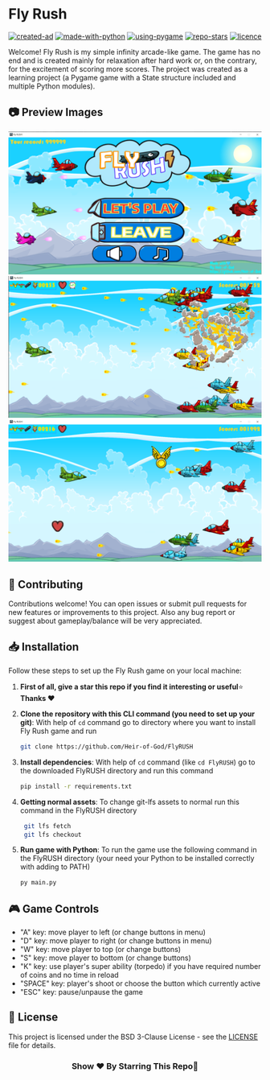 # Fly Rush

[![created-ad](https://img.shields.io/github/created-at/Heir-of-God/Fly-Rush)](https://github.com/Heir-of-God/Fly-Rush)
[![made-with-python](https://img.shields.io/badge/Made%20with-Python-1f425f.svg)](https://www.python.org/)
[![using-pygame](https://img.shields.io/badge/Using-Pygame-1f425f.svg)](https://www.pygame.org/)
[![repo-stars](https://img.shields.io/github/stars/Heir-of-God/Fly-Rush)](https://github.com/Heir-of-God/Fly-Rush/stargazers)
[![licence](https://img.shields.io/github/license/Heir-of-God/Fly-Rush)](https://github.com/Heir-of-God/Fly-Rush/blob/main/LICENSE)

Welcome! Fly Rush is my simple infinity arcade-like game. The game has no end and is created mainly for relaxation after hard work or, on the contrary, for the excitement of scoring more scores. The project was created as a learning project (a Pygame game with a State structure included and multiple Python modules).

## 📷 Preview Images

![preview image 1](/readme_assets/preview1.png?raw=True)
![preview image 2](/readme_assets/preview2.png?raw=True)
![preview image 3](/readme_assets/preview3.png?raw=True)

## 👾 Contributing

Contributions welcome! You can open issues or submit pull requests for new features or improvements to this project. Also any bug report or suggest about gameplay/balance will be very appreciated.

## 📥 Installation

Follow these steps to set up the Fly Rush game on your local machine:

1. **First of all, give a star this repo if you find it interesting or useful**⭐\
    **Thanks ❤️**

2. **Clone the repository with this CLI command (you need to set up your git)**:
With help of ```cd``` command go to directory where you want to install Fly Rush game and run
   ```bash
   git clone https://github.com/Heir-of-God/FlyRUSH
   ```

3. **Install dependencies**:
With help of ```cd``` command (like ```cd FlyRUSH```) go to the downloaded FlyRUSH directory and run this command
   ```bash
   pip install -r requirements.txt
   ```

4. **Getting normal assets**:
To change git-lfs assets to normal run this command in the FlyRUSH directory
   ```bash
    git lfs fetch
    git lfs checkout
   ```

5. **Run game with Python**:
To run the game use the following command in the FlyRUSH directory (your need your Python to be installed correctly with adding to PATH)
   ```bash
   py main.py 
   ```

## 🎮 Game Controls

- "A" key: move player to left (or change buttons in menu)
- "D" key: move player to right (or change buttons in menu)
- "W" key: move player to top (or change buttons)
- "S" key: move player to bottom (or change buttons)
- "K" key: use player's super ability (torpedo) if you have required number of coins and no time in reload
- "SPACE" key: player's shoot or choose the button which currently active
- "ESC" key: pause/unpause the game 

## 📃 License

This project is licensed under the BSD 3-Clause License - see the [LICENSE](LICENSE) file for details.

<div align="center">

### Show ❤️ By Starring This Repo💎

</div>

